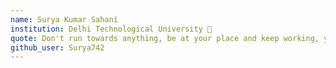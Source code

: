 ```yaml
---
name: Surya Kumar Sahani 
institution: Delhi Technological University 🚩
quote: Don't run towards anything, be at your place and keep working, your deserved prize will come to you!
github_user: Surya742
---
```

